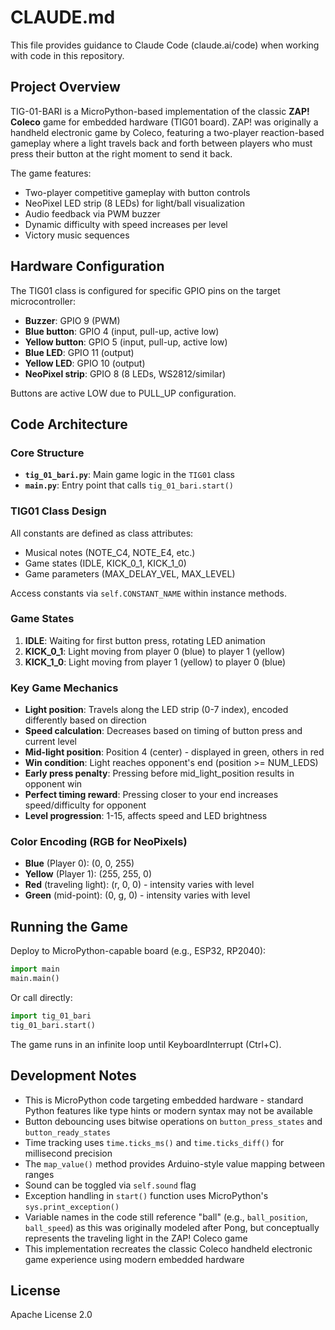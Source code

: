# CLAUDE.md

This file provides guidance to Claude Code (claude.ai/code) when working with code in this repository.

## Project Overview

TIG-01-BARI is a MicroPython-based implementation of the classic **ZAP! Coleco** game for embedded hardware (TIG01 board). ZAP! was originally a handheld electronic game by Coleco, featuring a two-player reaction-based gameplay where a light travels back and forth between players who must press their button at the right moment to send it back.

The game features:
- Two-player competitive gameplay with button controls
- NeoPixel LED strip (8 LEDs) for light/ball visualization
- Audio feedback via PWM buzzer
- Dynamic difficulty with speed increases per level
- Victory music sequences

## Hardware Configuration

The TIG01 class is configured for specific GPIO pins on the target microcontroller:
- **Buzzer**: GPIO 9 (PWM)
- **Blue button**: GPIO 4 (input, pull-up, active low)
- **Yellow button**: GPIO 5 (input, pull-up, active low)
- **Blue LED**: GPIO 11 (output)
- **Yellow LED**: GPIO 10 (output)
- **NeoPixel strip**: GPIO 8 (8 LEDs, WS2812/similar)

Buttons are active LOW due to PULL_UP configuration.

## Code Architecture

### Core Structure
- **`tig_01_bari.py`**: Main game logic in the `TIG01` class
- **`main.py`**: Entry point that calls `tig_01_bari.start()`

### TIG01 Class Design

All constants are defined as class attributes:
- Musical notes (NOTE_C4, NOTE_E4, etc.)
- Game states (IDLE, KICK_0_1, KICK_1_0)
- Game parameters (MAX_DELAY_VEL, MAX_LEVEL)

Access constants via `self.CONSTANT_NAME` within instance methods.

### Game States
1. **IDLE**: Waiting for first button press, rotating LED animation
2. **KICK_0_1**: Light moving from player 0 (blue) to player 1 (yellow)
3. **KICK_1_0**: Light moving from player 1 (yellow) to player 0 (blue)

### Key Game Mechanics
- **Light position**: Travels along the LED strip (0-7 index), encoded differently based on direction
- **Speed calculation**: Decreases based on timing of button press and current level
- **Mid-light position**: Position 4 (center) - displayed in green, others in red
- **Win condition**: Light reaches opponent's end (position >= NUM_LEDS)
- **Early press penalty**: Pressing before mid_light_position results in opponent win
- **Perfect timing reward**: Pressing closer to your end increases speed/difficulty for opponent
- **Level progression**: 1-15, affects speed and LED brightness

### Color Encoding (RGB for NeoPixels)
- **Blue** (Player 0): (0, 0, 255)
- **Yellow** (Player 1): (255, 255, 0)
- **Red** (traveling light): (r, 0, 0) - intensity varies with level
- **Green** (mid-point): (0, g, 0) - intensity varies with level

## Running the Game

Deploy to MicroPython-capable board (e.g., ESP32, RP2040):
```python
import main
main.main()
```

Or call directly:
```python
import tig_01_bari
tig_01_bari.start()
```

The game runs in an infinite loop until KeyboardInterrupt (Ctrl+C).

## Development Notes

- This is MicroPython code targeting embedded hardware - standard Python features like type hints or modern syntax may not be available
- Button debouncing uses bitwise operations on `button_press_states` and `button_ready_states`
- Time tracking uses `time.ticks_ms()` and `time.ticks_diff()` for millisecond precision
- The `map_value()` method provides Arduino-style value mapping between ranges
- Sound can be toggled via `self.sound` flag
- Exception handling in `start()` function uses MicroPython's `sys.print_exception()`
- Variable names in the code still reference "ball" (e.g., `ball_position`, `ball_speed`) as this was originally modeled after Pong, but conceptually represents the traveling light in the ZAP! Coleco game
- This implementation recreates the classic Coleco handheld electronic game experience using modern embedded hardware

## License

Apache License 2.0
